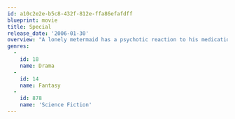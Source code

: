 ```yaml
---
id: a10c2e2e-b5c8-432f-812e-ffa86efafdff
blueprint: movie
title: Special
release_date: '2006-01-30'
overview: "A lonely metermaid has a psychotic reaction to his medication and becomes convinced he's a superhero. A very select group of people in life are truly gifted. Special is a movie about everyone else."
genres:
  -
    id: 18
    name: Drama
  -
    id: 14
    name: Fantasy
  -
    id: 878
    name: 'Science Fiction'
---
```

